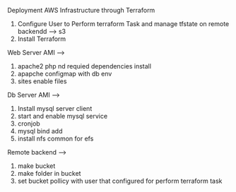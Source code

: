 Deployment AWS Infrastructure through Terraform
1. Configure User to Perform terraform Task and manage tfstate on remote backendd --> s3
2. Install Terraform

Web Server AMI -->
1. apache2 php nd requied dependencies install
2. apapche configmap with db env
3. sites enable files

Db Server AMI  --> 
1.  Install mysql server client
2.  start and enable mysql service
3.  cronjob
4.  mysql bind add
5.  install nfs common for efs

Remote backend  -->
1.  make bucket
2.  make folder in bucket
3.  set bucket pollicy with user that configured for perform terraform task
 
